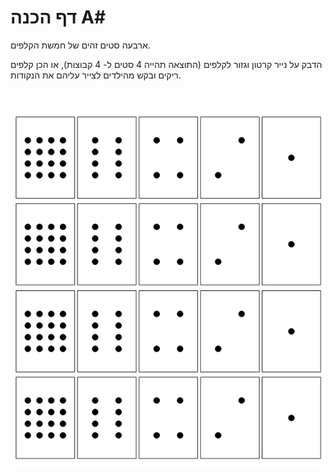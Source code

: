 
# דף הכנה A#
ארבעה סטים זהים של חמשת הקלפים.

הדבק על נייר קרטון וגזור לקלפים (התוצאה תהייה 4 סטים ל- 4 קבוצות),
או הכן קלפים ריקים ובקש מהילדים לצייר עליהם את הנקודות.

<br>
<br>

<div id="container" align="center">
  <img class="img-responsive" src="img07.png" title=""/>
</div>
<br>
<br>
